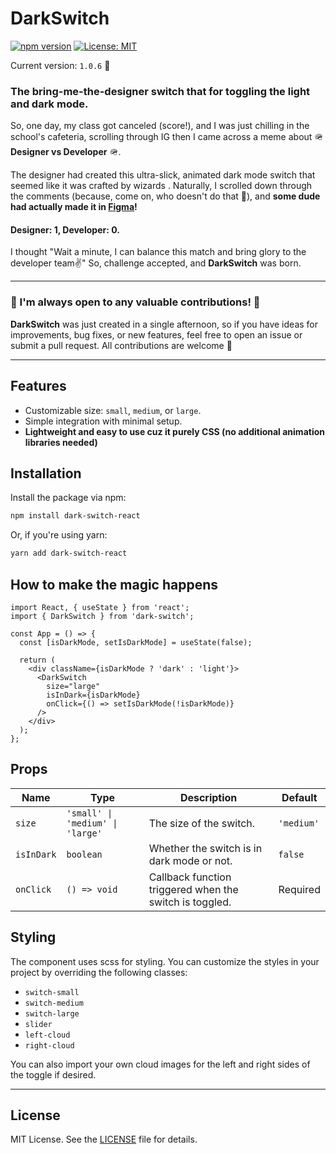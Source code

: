 # DarkSwitch

[![npm version](https://img.shields.io/npm/v/dark-switch-react.svg?style=flat-square)](https://www.npmjs.com/package/dark-switch-react) [![License: MIT](https://img.shields.io/badge/License-MIT-yellow.svg)](https://opensource.org/licenses/MIT)

Current version: `1.0.6` 🚀

### The bring-me-the-designer switch that for toggling the light and dark mode.

So, one day, my class got canceled (score!), and I was just chilling in the school's cafeteria, scrolling through IG
then I
came across a meme about 🪖 **Designer vs Developer** 🪖. <br/>

The designer had created this ultra-slick, animated dark mode
switch that seemed like it was crafted by wizards . Naturally, I scrolled down through the comments (because, come on,
who doesn't do that 👀), and
**some dude had actually made it in [Figma](https://tinyurl.com/mtsw6pb9)!**

#### Designer: 1, Developer: 0.

I thought "Wait a minute, I can balance this match and bring glory to the developer team✌️" So, challenge accepted,
and **DarkSwitch** was born.

---

### 🤙 I'm always open to any valuable contributions! 🤙

**DarkSwitch** was just created in a single afternoon, so if you have ideas for improvements, bug fixes, or
new features, feel free to open an issue or submit a pull request. All contributions are welcome 🥂

---

## Features

- Customizable size: `small`, `medium`, or `large`.
- Simple integration with minimal setup.
- **Lightweight and easy to use cuz it purely CSS (no additional animation libraries needed)**

## Installation

Install the package via npm:

```bash
npm install dark-switch-react
```

Or, if you're using yarn:

```bash
yarn add dark-switch-react
```

## How to make the magic happens

```tsx
import React, { useState } from 'react';
import { DarkSwitch } from 'dark-switch';

const App = () => {
  const [isDarkMode, setIsDarkMode] = useState(false);

  return (
    <div className={isDarkMode ? 'dark' : 'light'}>
      <DarkSwitch
        size="large"
        isInDark={isDarkMode}
        onClick={() => setIsDarkMode(!isDarkMode)}
      />
    </div>
  );
};

```

## Props

| Name       | Type                             | Description                                             | Default    |
|------------|----------------------------------|---------------------------------------------------------|------------|
| `size`     | `'small' \| 'medium' \| 'large'` | The size of the switch.                                 | `'medium'` |
| `isInDark` | `boolean`                        | Whether the switch is in dark mode or not.              | `false`    |
| `onClick`  | `() => void`                     | Callback function triggered when the switch is toggled. | Required   |

## Styling

The component uses scss for styling. You can customize the styles in your project by overriding the following classes:

- `switch-small`
- `switch-medium`
- `switch-large`
- `slider`
- `left-cloud`
- `right-cloud`

You can also import your own cloud images for the left and right sides of the toggle if desired.

---

## License

MIT License. See the [LICENSE](LICENSE) file for details.

